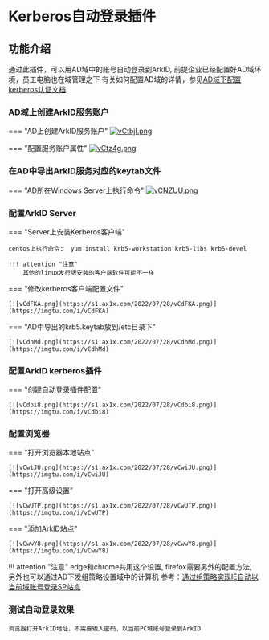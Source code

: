 # Kerberos自动登录插件

## 功能介绍
通过此插件，可以用AD域中的账号自动登录到ArkID, 前提企业已经配置好AD域环境，员工电脑也在域管理之下
有关如何配置AD域的详情，参见[AD域下配置kerberos认证文档](https://www.yuque.com/longguikeji/arkid2/lr1i83)

### AD域上创建ArkID服务账户

=== "AD上创建ArkID服务账户"
    [![vCtbjI.png](https://s1.ax1x.com/2022/07/28/vCtbjI.png)](https://imgtu.com/i/vCtbjI)

=== "配置服务账户属性"
    [![vCtz4g.png](https://s1.ax1x.com/2022/07/28/vCtz4g.png)](https://imgtu.com/i/vCtz4g)

### 在AD中导出ArkID服务对应的keytab文件 

=== "AD所在Windows Server上执行命令"
    [![vCNZUU.png](https://s1.ax1x.com/2022/07/28/vCNZUU.png)](https://imgtu.com/i/vCNZUU)


### 配置ArkID Server

=== "Server上安装Kerberos客户端"

    centos上执行命令:  yum install krb5-workstation krb5-libs krb5-devel

    !!! attention "注意"
        其他的linux发行版安装的客户端软件可能不一样

=== "修改kerberos客户端配置文件"

    [![vCdFKA.png](https://s1.ax1x.com/2022/07/28/vCdFKA.png)](https://imgtu.com/i/vCdFKA)
    

=== "AD中导出的krb5.keytab放到/etc目录下"

    [![vCdhMd.png](https://s1.ax1x.com/2022/07/28/vCdhMd.png)](https://imgtu.com/i/vCdhMd)

### 配置ArkID kerberos插件

=== "创建自动登录插件配置"

    [![vCdbi8.png](https://s1.ax1x.com/2022/07/28/vCdbi8.png)](https://imgtu.com/i/vCdbi8)
    
### 配置浏览器

=== "打开浏览器本地站点"

    [![vCwiJU.png](https://s1.ax1x.com/2022/07/28/vCwiJU.png)](https://imgtu.com/i/vCwiJU)

=== "打开高级设置"

    [![vCwUTP.png](https://s1.ax1x.com/2022/07/28/vCwUTP.png)](https://imgtu.com/i/vCwUTP)
    
=== "添加ArkID站点"

    [![vCwwY8.png](https://s1.ax1x.com/2022/07/28/vCwwY8.png)](https://imgtu.com/i/vCwwY8)

!!! attention "注意"
    edge和chrome共用这个设置, firefox需要另外的配置方法, </br>
    另外也可以通过AD下发组策略设置域中的计算机
    参考：[通过组策略实现IE自动以当前域账号登录SP站点]("https://www.cnblogs.com/love007/p/4082875.html")

### 测试自动登录效果
    浏览器打开ArkID地址，不需要输入密码，以当前PC域账号登录到ArkID
